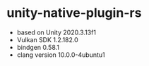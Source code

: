 unity-native-plugin-rs
====

* based on Unity 2020.3.13f1
* Vulkan SDK 1.2.182.0
* bindgen 0.58.1
* clang version 10.0.0-4ubuntu1
